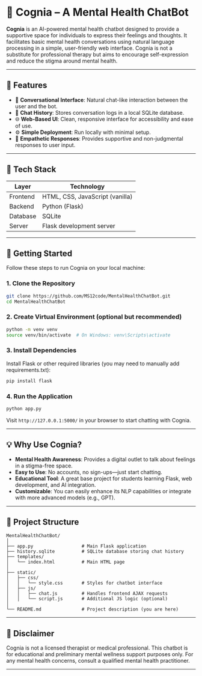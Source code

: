 # 🧠 Cognia – A Mental Health ChatBot

**Cognia** is an AI-powered mental health chatbot designed to provide a supportive space for individuals to express their feelings and thoughts. It facilitates basic mental health conversations using natural language processing in a simple, user-friendly web interface. Cognia is not a substitute for professional therapy but aims to encourage self-expression and reduce the stigma around mental health.

---

## 🌟 Features

* 💬 **Conversational Interface**: Natural chat-like interaction between the user and the bot.
* 📁 **Chat History**: Stores conversation logs in a local SQLite database.
* 🌐 **Web-Based UI**: Clean, responsive interface for accessibility and ease of use.
* ⚙️ **Simple Deployment**: Run locally with minimal setup.
* 🧠 **Empathetic Responses**: Provides supportive and non-judgmental responses to user input.

---

## 🧰 Tech Stack

| Layer    | Technology                                  |
| -------- | ------------------------------------------- |
| Frontend | HTML, CSS, JavaScript (vanilla)             |
| Backend  | Python (Flask)                              |
| Database | SQLite                                      |
| Server   | Flask development server                    |

---

## 🚀 Getting Started

Follow these steps to run Cognia on your local machine:

### 1. Clone the Repository

```bash
git clone https://github.com/MS12code/MentalHealthChatBot.git
cd MentalHealthChatBot
```

### 2. Create Virtual Environment (optional but recommended)

```bash
python -m venv venv
source venv/bin/activate  # On Windows: venv\Scripts\activate
```

### 3. Install Dependencies

Install Flask or other required libraries (you may need to manually add requirements.txt):

```bash
pip install flask
```

### 4. Run the Application

```bash
python app.py
```

Visit `http://127.0.0.1:5000/` in your browser to start chatting with Cognia.

---

## 💡 Why Use Cognia?

* **Mental Health Awareness**: Provides a digital outlet to talk about feelings in a stigma-free space.
* **Easy to Use**: No accounts, no sign-ups—just start chatting.
* **Educational Tool**: A great base project for students learning Flask, web development, and AI integration.
* **Customizable**: You can easily enhance its NLP capabilities or integrate with more advanced models (e.g., GPT).

---

## 📂 Project Structure

```
MentalHealthChatBot/
│
├── app.py                  # Main Flask application
├── history.sqlite          # SQLite database storing chat history
├── templates/
│   └── index.html          # Main HTML page
│
├── static/
│   ├── css/
│   │   └── style.css       # Styles for chatbot interface
│   ├── js/
│   │   ├── chat.js         # Handles frontend AJAX requests
│   │   └── script.js       # Additional JS logic (optional)
│
└── README.md               # Project description (you are here)
```

---

## 📌 Disclaimer

Cognia is not a licensed therapist or medical professional. This chatbot is for educational and preliminary mental wellness support purposes only. For any mental health concerns, consult a qualified mental health practitioner.

---

